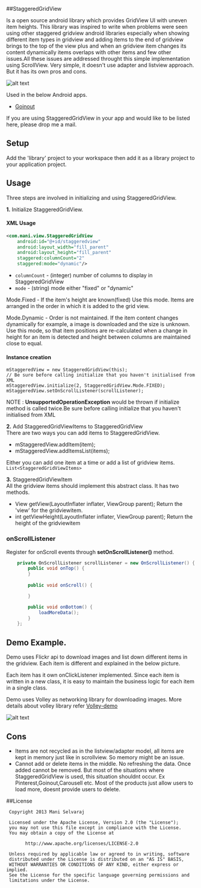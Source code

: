 ##StaggeredGridView

Is a open source android library which provides GridView UI with uneven item heights. This library was inspired to write when problems were seen using other staggered gridview android libraries especially when showing different item types in gridview and adding items to the end of gridview brings to the top of the view plus and when an gridview item changes its content dynamically items overlaps with other items and few other issues.All these issues are addressed throught this simple implementation using ScrollView. Very simple, it doesn't use adapter and listview approach. But it has its own pros and cons.

![alt text](https://raw.github.com/smanikandan14/StaggeredGridView/master/Staggered1_SNAPSHOT.png "")

Used in the below Android apps.

* [Goinout](https://play.google.com/store/apps/details?id=com.edenpod.goinout&hl=en)

If you are using StaggeredGridView in your app and would like to be listed here, please drop me a mail.

## Setup
Add the 'library' project to your workspace then add it as a library project to your application project.

## Usage

Three steps are involved in initializing and using StaggeredGridView.

__1.__      Initialize StaggeredGridView.
#### XML Usage
```xml
<com.mani.view.StaggeredGridView
    android:id="@+id/staggeredview"
    android:layout_width="fill_parent"
    android:layout_height="fill_parent"
    staggered:columnCount="2"
    staggered:mode="dynamic"/>
```
* `columnCount` - (integer) number of columns to display in StaggeredGridView
* `mode` - (string) mode either "fixed" or "dynamic"

Mode.Fixed - If the item's height are known(fixed) Use this mode. Items are arranged in the order in which it is added to the grid view.

Mode.Dynamic -  Order is not maintained. If the item content changes dynamically for example, a image is downloaded 
and the size is unknown. Use this mode, so that item positions are re-calculated when a change in height for an item is detected and height between columns are maintained close to equal.

#### Instance creation

```
mStaggeredView = new StaggeredGridView(this);
// Be sure before calling initialize that you haven't initialised from XML 
mStaggeredView.initialize(2, StaggeredGridView.Mode.FIXED);
mStaggeredView.setOnScrollListener(scrollListener);
``` 

NOTE : **UnsupportedOperationException** would be thrown if initialize method is called twice.Be sure before calling initialize that you haven't initialised from XML 

__2.__       Add StaggeredGridViewItems to StaggeredGridView    
There are two ways you can add items to StaggeredGridView.
* mStaggeredView.addItem(item);
* mStaggeredView.addItemsList(items);

Either you can add one item at a time or add a list of gridview items. `List<StaggeredGridViewItems>`

__3.__       StaggeredGridViewItem   
All the gridview items should implement this abstract class. It has two methods.
* View getView(LayoutInflater inflater, ViewGroup parent); Return the 'view' for the gridviewitem.
* int getViewHeight(LayoutInflater inflater, ViewGroup parent); Return the height of the gridviewitem

### onScrollListener
Register for onScroll events through **setOnScrollListener()** method.

``` java
	private OnScrollListener scrollListener = new OnScrollListener() {
		public void onTop() {
		}
		
		public void onScroll() {

		}

		public void onBottom() {
			loadMoreData();
		}
	};
```

## Demo Example.
Demo uses Flickr api to download images and list down different items in the gridview. Each item is different and explained in the below picture.

Each item has it own onClickListener implemented. Since each item is written in a new class, it is easy to maintain the business logic for each item in a single class. 

Demo uses Volley as networking library for downloading images. More details about volley library refer [Volley-demo](https://github.com/smanikandan14/Volley-demo)

![alt text](https://raw.github.com/smanikandan14/StaggeredGridView/master/Staggered3_SNAPSHOT.png "")

## Cons
- Items are not recycled as in the listview/adapter model, all items are kept in memory just like in scrollview. So memory might be an issue.
- Cannot add or delete items in the middle. No refreshing the data. Once added cannot be removed. But most of the situations where StaggeredGridView is used, this situation shouldnt occur. Ex Pinterest,Goinout,Carousell etc. Most of the products just allow users to load more, doesnt provide users to delete.


##License
```
 Copyright 2013 Mani Selvaraj
 
 Licensed under the Apache License, Version 2.0 (the "License");
 you may not use this file except in compliance with the License.
 You may obtain a copy of the License at
 
       http://www.apache.org/licenses/LICENSE-2.0
 
 Unless required by applicable law or agreed to in writing, software
 distributed under the License is distributed on an "AS IS" BASIS,
 WITHOUT WARRANTIES OR CONDITIONS OF ANY KIND, either express or implied.
 See the License for the specific language governing permissions and
 limitations under the License.
```
  
  
